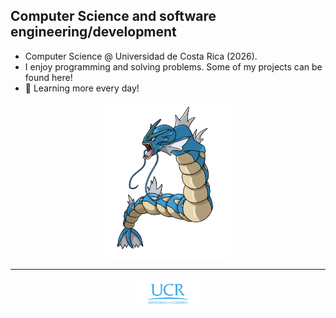## Computer Science and software engineering/development
<!--
**QuiannZo/QuiannZo** is a ✨ _special_ ✨ repository because its `README.md` (this file) appears on your GitHub profile.

Here are some ideas to get you started:

- 🔭 I’m currently working on ...
- 🌱 I’m currently learning ...
- 👯 I’m looking to collaborate on ...
- 🤔 I’m looking for help with ...
- 💬 Ask me about ...
- 📫 How to reach me: ...
- 😄 Pronouns: ...
- ⚡ Fun fact: ...
-->

- Computer Science @ Universidad de Costa Rica (2026).
- I enjoy programming and solving problems. Some of my projects can be found here!
- 🌱 Learning more every day!

<div align="center">
  <img src="imgs/pokemon.png" alt="N/A" width="200" height="250">
</div>

___

<div align="center">
  <img src="imgs/logo-ucr.png" alt="N/A" width="100" height="50">
</div>